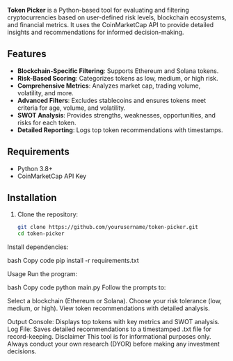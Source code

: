 **Token Picker** is a Python-based tool for evaluating and filtering cryptocurrencies based on user-defined risk levels, blockchain ecosystems, and financial metrics. It uses the CoinMarketCap API to provide detailed insights and recommendations for informed decision-making.

## Features

- **Blockchain-Specific Filtering**: Supports Ethereum and Solana tokens.
- **Risk-Based Scoring**: Categorizes tokens as low, medium, or high risk.
- **Comprehensive Metrics**: Analyzes market cap, trading volume, volatility, and more.
- **Advanced Filters**: Excludes stablecoins and ensures tokens meet criteria for age, volume, and volatility.
- **SWOT Analysis**: Provides strengths, weaknesses, opportunities, and risks for each token.
- **Detailed Reporting**: Logs top token recommendations with timestamps.

## Requirements

- Python 3.8+
- CoinMarketCap API Key

## Installation

1. Clone the repository:
   ```bash
   git clone https://github.com/yourusername/token-picker.git
   cd token-picker
Install dependencies:

bash
Copy code
pip install -r requirements.txt

Usage
Run the program:

bash
Copy code
python main.py
Follow the prompts to:

Select a blockchain (Ethereum or Solana).
Choose your risk tolerance (low, medium, or high).
View token recommendations with detailed analysis.

Output
Console: Displays top tokens with key metrics and SWOT analysis.
Log File: Saves detailed recommendations to a timestamped .txt file for record-keeping.
Disclaimer
This tool is for informational purposes only. Always conduct your own research (DYOR) before making any investment decisions.

